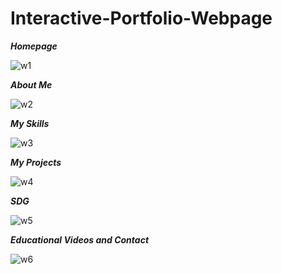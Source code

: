 # Interactive-Portfolio-Webpage

_**Homepage**_

![w1](https://github.com/user-attachments/assets/384c0b47-d603-430d-8a1c-de1e83a4bd6f)

_**About Me**_

![w2](https://github.com/user-attachments/assets/a1e20797-7a04-4ea1-894c-0bf4d4f558ba)

_**My Skills**_

![w3](https://github.com/user-attachments/assets/b4681b4a-4bfb-49a8-9505-adadbb301679)

_**My Projects**_

![w4](https://github.com/user-attachments/assets/0e838f3d-57f5-46a7-9603-2c3cde6afb8b)

_**SDG**_

![w5](https://github.com/user-attachments/assets/009322ec-75b5-4aa8-950d-f53f0bb950ba)

_**Educational Videos and Contact**_

![w6](https://github.com/user-attachments/assets/5267536d-e1fc-4d17-a5b9-a29e35718f60)
